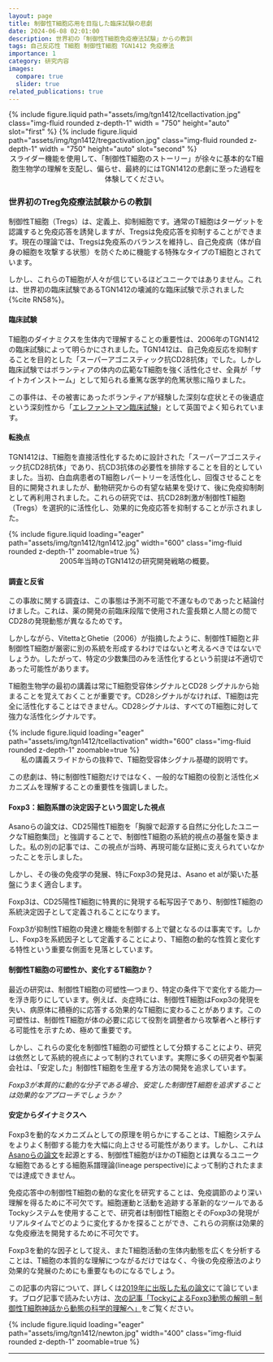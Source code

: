 ```yaml
---
layout: page
title: 制御性T細胞応用を目指した臨床試験の悲劇
date: 2024-06-08 02:01:00
description: 世界初の「制御性T細胞免疫療法試験」からの教訓
tags: 自己反応性 T細胞 制御性T細胞 TGN1412 免疫療法
importance: 1
category: 研究内容
images:
  compare: true
  slider: true
related_publications: true
---
```


<img-comparison-slider>
{% include figure.liquid path="assets/img/tgn1412/tcellactivation.jpg" class="img-fluid rounded z-depth-1" width = "750" height="auto" slot="first" %}
{% include figure.liquid path="assets/img/tgn1412/tregactivation.jpg" class="img-fluid rounded z-depth-1" width = "750" height="auto" slot="second" %}
</img-comparison-slider>
<div class="caption" style="text-align: center;">
スライダー機能を使用して、「制御性T細胞のストーリー」が徐々に基本的なT細胞生物学の理解を支配し、偏らせ、最終的にはTGN1412の悲劇に至った過程を体験してください。</div>

### 世界初のTreg免疫療法試験からの教訓

制御性T細胞（Tregs）は、定義上、抑制細胞です。通常のT細胞はターゲットを認識すると免疫応答を誘発しますが、Tregsは免疫応答を抑制することができます。現在の理論では、Tregsは免疫系のバランスを維持し、自己免疫病（体が自身の細胞を攻撃する状態）を防ぐために機能する特殊なタイプのT細胞とされています。

しかし、これらのT細胞が人々が信じているほどユニークではありません。これは、世界初の臨床試験であるTGN1412の壊滅的な臨床試験で示されました {%cite RN58%}。

#### 臨床試験

T細胞のダイナミクスを生体内で理解することの重要性は、2006年のTGN1412の臨床試験によって明らかにされました。TGN1412は、自己免疫反応を抑制することを目的とした「スーパーアゴニスティック抗CD28抗体」でした。しかし臨床試験ではボランティアの体内の広範なT細胞を強く活性化させ、全員が「サイトカインストーム」として知られる重篤な医学的危篤状態に陥りました。

この事件は、その被害にあったボランティアが経験した深刻な症状とその後遺症という深刻性から「[エレファントマン臨床試験](https://www.thesun.co.uk/news/2917810/elephant-man-drug-testing-trial-tgn1412/)」として英国でよく知られています。

#### 転換点

TGN1412は、T細胞を直接活性化するために設計された「スーパーアゴニスティック抗CD28抗体」であり、抗CD3抗体の必要性を排除することを目的としていました。当初、白血病患者のT細胞レパートリーを活性化し、回復させることを目的に開発されましたが、動物研究からの有望な結果を受けて、後に免疫抑制剤として再利用されました。これらの研究では、抗CD28刺激が制御性T細胞（Tregs）を選択的に活性化し、効果的に免疫応答を抑制することが示されました。

<div class="row">
    <div class="col-sm mt-3 mt-md-0 text-center">
        {% include figure.liquid loading="eager" path="assets/img/tgn1412/tgn1412.jpg" width="600" class="img-fluid rounded z-depth-1" zoomable=true %}
    </div>
</div>
<div class="caption" style="text-align: center;">
2005年当時のTGN1412の研究開発戦略の概要。</div>

#### 調査と反省

この事故に関する調査は、この事態は予測不可能で不運なものであったと結論付けました。これは、薬の開発の前臨床段階で使用された霊長類と人間との間でCD28の発現動態が異なるためです。

しかしながら、VitettaとGhetie（2006）が指摘したように、制御性T細胞と非制御性T細胞が厳密に別の系統を形成するわけではないと考えるべきではないでしょうか。したがって、特定の少数集団のみを活性化するという前提は不適切であった可能性があります。

T細胞生物学の最初の講義は常にT細胞受容体シグナルとCD28 シグナルから始まることを覚えておくことが重要です。CD28シグナルがなければ、T細胞は完全に活性化することはできません。CD28シグナルは、すべてのT細胞に対して強力な活性化シグナルです。

<div class="row">
    <div class="col-sm mt-3 mt-md-0 text-center">
        {% include figure.liquid loading="eager" path="assets/img/tgn1412/tcellactivation" width="600" class="img-fluid rounded z-depth-1" zoomable=true %}
    </div>
</div>
<div class="caption" style="text-align: center;">
私の講義スライドからの抜粋で、T細胞受容体シグナル基礎的説明です。 </div>

この悲劇は、特に制御性T細胞だけではなく、一般的なT細胞の役割と活性化メカニズムを理解することの重要性を強調しました。

#### Foxp3：細胞系譜の決定因子という固定した視点

Asanoらの論文は、CD25陽性T細胞を「胸腺で起源する自然に分化したユニークなT細胞集団」と強調することで、制御性T細胞の系統的視点の基盤を築きました。私の別の記事では、この視点が当時、再現可能な証拠に支えられていなかったことを示しました。

しかし、その後の免疫学の発展、特にFoxp3の発見は、Asano et alが築いた基盤にうまく適合します。

Foxp3は、CD25陽性T細胞に特異的に発現する転写因子であり、制御性T細胞の系統決定因子として定義されることになります。

Foxp3が抑制性T細胞の発達と機能を制御する上で鍵となるのは事実です。しかし、Foxp3を系統因子として定義することにより、T細胞の動的な性質と変化する特性という重要な側面を見落としています。

#### 制御性T細胞の可塑性か、変化するT細胞か？

最近の研究は、制御性T細胞の可塑性―つまり、特定の条件下で変化する能力―を浮き彫りにしています。例えば、炎症時には、制御性T細胞はFoxp3の発現を失い、病原体に積極的に応答する効果的なT細胞に変わることがあります。この可塑性は、制御性T細胞が体の必要に応じて役割を調整者から攻撃者へと移行する可能性を示すため、極めて重要です。

しかし、これらの変化を制御性T細胞の可塑性として分類することにより、研究は依然として系統的視点によって制約されています。実際に多くの研究者や製薬会社は、「安定した」制御性T細胞を生産する方法の開発を追求しています。

_Foxp3が本質的に動的な分子である場合、安定した制御性T細胞を追求することは効果的なアプローチでしょうか？_

#### 安定からダイナミクスへ

Foxp3を動的なメカニズムとしての原理を明らかにすることは、T細胞システムをよりよく制御する能力を大幅に向上させる可能性があります。しかし、これは[Asanoらの論文](https://pubmed.ncbi.nlm.nih.gov/8760792/)を起源とする、制御性T細胞がほかのT細胞とは異なるユニークな細胞であるとする細胞系譜理論(lineage perspective)によって制約されたままでは達成できません。

免疫応答中の制御性T細胞の動的な変化を研究することは、免疫調節のより深い理解を得るために不可欠です。細胞運動と活動を追跡する革新的なツールであるTockyシステムを使用することで、研究者は制御性T細胞とそのFoxp3の発現がリアルタイムでどのように変化するかを探ることができ、これらの洞察は効果的な免疫療法を開発するために不可欠です。

Foxp3を動的な因子として捉え、またT細胞活動の生体内動態を広くを分析することは、T細胞の本質的な理解につながるだけではなく、今後の免疫療法のより効果的な発展のためにも重要なものになるでしょう。

この記事の内容について、詳しくは[2019年に出版した私の論文](https://academic.oup.com/cei/article/197/1/14/6402549)にて論じています。ブログ記事で読みたい方は、[次の記事「TockyによるFoxp3動態の解明 – 制御性T細胞神話から動態の科学的理解へ」](https://monotockylab.github.io/japanese/2024-06-09/)をご覧ください。

<div class="row">
    <div class="col-sm mt-3 mt-md-0 text-center">
        {% include figure.liquid loading="eager" path="assets/img/tgn1412/newton.jpg" width="400" class="img-fluid rounded z-depth-1" zoomable=true %}
    </div>
</div>

---
